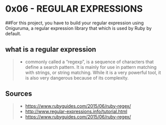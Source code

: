 # 0x06 - REGULAR EXPRESSIONS

##For this project, you have to build your regular expression using Oniguruma, a regular expression library that which is used by Ruby by default.

## what is a regular expression

> - commonly called a “regexp”, is a sequence of characters that define a search pattern.  It is mainly for use in pattern matching with strings, or string matching. While it is a very powerful tool, it is also very dangerous because of its complexity.

## Sources
> - https://www.rubyguides.com/2015/06/ruby-regex/
> - http://www.regular-expressions.info/tutorial.html
> - https://www.rubyguides.com/2015/06/ruby-regex/



